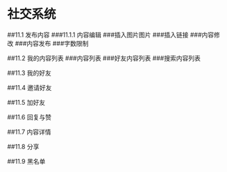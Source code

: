 # 社交系统

##11.1 发布内容
###11.1.1 内容编辑
###插入图片图片
###插入链接
###内容修改
###内容发布
###字数限制

##11.2 我的内容列表
###内容列表
###好友内容列表
###搜索内容列表

##11.3 我的好友

##11.4 邀请好友

##11.5 加好友

##11.6 回复与赞

##11.7 内容详情

##11.8 分享

##11.9 黑名单


